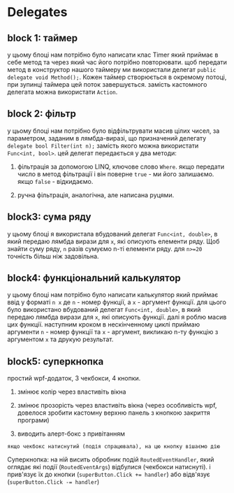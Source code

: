 # Delegates


## block 1: таймер

у цьому блоці нам потрібно було написати клас Timer який приймає в себе метод та через який час його потрібно повторювати. щоб передати метод в конструктор нашого таймеру ми використали делегат `public delegate void Method();`. Кожен таймер створюється в окремому потоці, при зупинці таймера цей поток завершується. замість кастомного делегата можна використати `Action`.

## block 2: фільтр

у цьому блоці нам потрібно було відфільтрувати масив цілих чисел, за параметром, заданим в лямбда-виразі, що призначений делегату `delegate bool Filter(int n);` замість якого можна використати `Func<int, bool>`. цей делегат передається у два методи:

1) фільтрація за допомогою LINQ, ключове слово `Where`. якщо передати число в метод фільтрації і він поверне `true` - ми його залишаємо. якщо `false` - відкидаємо.

2) ручна фільтрація, аналогічна, але написана руцями.

## block3: сума ряду

у цьому блоці я використала вбудований делегат `Func<int, double>`, в який передаю лямбда вирази для `x`, які описують елементи ряду. Щоб знайти суму ряду, `n` разів сумуємо n-ті елементи ряду. для `n>=20` точність більш ніж задовільна.


## block4: функціональний калькулятор

у цьому блоці нам потрібно було написати калькулятор який приймає ввід у форматі `n x` де `n` - номер функції, а `x` - аргумент функції. для цього було використано вбудований делегат `Func<int, double>`, в який передаю лямбда вирази для `x`, які описують функції. далі я роблю масив цих функції. наступним кроком в нескінченному циклі приймаю аргументи `n` - номер функції та `x` - аргумент, викликаю n-ту функцію з аргументом `x` та друкую результат.


## block5: суперкнопка

простий wpf-додаток, 3 чекбокси, 4 кнопки.

1) змінює колір через властивіть вікна

2) змінює прозорість через властивіть вікна (через особливість wpf, довелося зробити кастомну верхню панель з кнопкою закриття програми)

3) виводить алерт-бокс з привітанням

`якщо чекбокс натиснутий (подія спрацювала), на цю кнопку вішаємо дію`

Суперкнопка: на ній висить обробник подій `RoutedEventHandler`, який оглядає які події (`RoutedEventArgs`) відбулися (чекбокси натиснуті). і прив'язує їх до кнопки (`superButton.Click += handler`) або відв'язує (`superButton.Click -= handler`)
